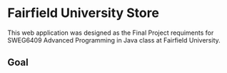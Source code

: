 # Fairfield University Store 
This web application was designed as the Final Project requiments for SWEG6409 Advanced Programming in Java class at Fairfield University.

## Goal
